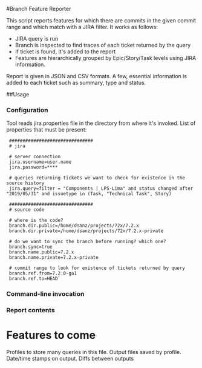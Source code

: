 #Branch Feature Reporter

This script reports features for which there are commits in the given commit range and which match with a JIRA filter. 
It works as follows:
* JIRA query is run
* Branch is inspected to find traces of each ticket returned by the query
* If ticket is found, it's added to the report
* Features are hierarchically grouped by Epic/Story/Task levels using JIRA information.

Report is given in JSON and CSV formats. A few, essential information is added to each ticket such as summary, type and status.

##Usage
### Configuration
Tool reads jira.properties file in the directory from where it's invoked. 
List of properties that must be present:

```
 ###############################
 # jira
 
 # server connection 
 jira.username=user.name
 jira.password=****
 
 # queries returning tickets we want to check for existence in the source history
 jira.query=filter = "Components | LPS-Lima" and status changed after "2019/05/31" and issuetype in (Task, "Technical Task", Story)
 
 ###############################
 # source code
 
 # where is the code?
 branch.dir.public=/home/dsanz/projects/72x/7.2.x
 branch.dir.private=/home/dsanz/projects/72x/7.2.x-private
 
 # do we want to sync the branch before running? which one?
 branch.sync=true
 branch.name.public=7.2.x
 branch.name.private=7.2.x-private
 
 # commit range to look for existence of tickets returned by query
 branch.ref.from=7.2.0-ga1
 branch.ref.to=HEAD` 
```
### Command-line invocation

### Report contents

# Features to come
Profiles to store many queries in this file. Output files saved by profile. Date/time stamps on output. Diffs between outputs